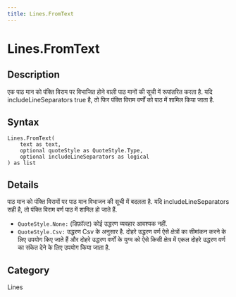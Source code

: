 ```yaml
---
title: Lines.FromText
---
```


# Lines.FromText


## Description

एक पाठ मान को पंक्ति विराम पर विभाजित होने वाली पाठ मानों की सूची में रूपांतरित करता है. यदि includeLineSeparators true है, तो फिर पंक्ति विराम वर्णों को पाठ में शामिल किया जाता है.


## Syntax

```powerquery
Lines.FromText(
    text as text,
    optional quoteStyle as QuoteStyle.Type,
    optional includeLineSeparators as logical
) as list
```


## Details

पाठ मान को पंक्ति विरामों पर पाठ मान विभाजन की सूची में बदलता है. यदि includeLineSeparators सही है, तो पंक्ति विराम वर्ण पाठ में शामिल हो जाते हैं.        <div>          <ul>            <li><code>QuoteStyle.None:</code> (डिफ़ॉल्ट) कोई उद्धरण व्यवहार आवश्यक नहीं.</li>            <li><code>QuoteStyle.Csv:</code> उद्धरण Csv के अनुसार है. दोहरे उद्धरण वर्ण ऐसे क्षेत्रों का सीमांकन करने के लिए उपयोग किए जाते हैं और दोहरे उद्धरण वर्णों के युग्म को ऐसे किसी क्षेत्र में एकल दोहरे उद्धरण वर्ण का संकेत देने के लिए उपयोग किया जाता है. </li>          </ul>        </div>    



## Category
Lines
